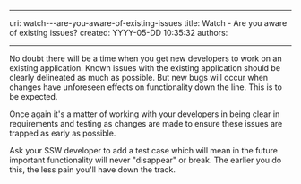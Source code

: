 

---
uri: watch---are-you-aware-of-existing-issues
title: Watch - Are you aware of existing issues?
created: YYYY-05-DD 10:35:32
authors:

---




<span class='intro'> No doubt there will be a time when you get new developers to work on an existing application. Known issues with the existing application should be clearly delineated as much as possible. But new bugs will occur when changes have unforeseen effects on functionality down the line. This is to be expected.  </span>

<p>Once again it's a matter of working with your developers in being clear in requirements and testing as changes are made to ensure these issues are trapped as early as possible. </p>
<p>Ask your SSW developer to add a test case which will mean in the future important functionality will never &quot;disappear&quot; or break. The earlier you do this, the less pain you'll have down the track.</p>


